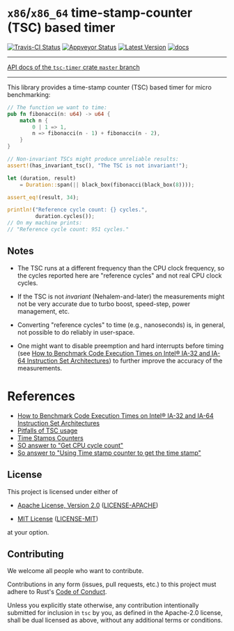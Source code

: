 # `x86`/`x86_64` time-stamp-counter (TSC) based timer

[![Travis-CI Status]][travis] [![Appveyor Status]][appveyor] [![Latest Version]][crates.io] [![docs]][master_docs]

---

[API docs of the `tsc-timer` crate `master` branch][master_docs]

---

This library provides a time-stamp counter (TSC) based timer for micro
benchmarking:

```rust
// The function we want to time:
pub fn fibonacci(n: u64) -> u64 {
    match n {
        0 | 1 => 1,
        n => fibonacci(n - 1) + fibonacci(n - 2),
    }
}

// Non-invariant TSCs might produce unreliable results:
assert!(has_invariant_tsc(), "The TSC is not invariant!");

let (duration, result) 
    = Duration::span(|| black_box(fibonacci(black_box(8))));

assert_eq!(result, 34);

println!("Reference cycle count: {} cycles.", 
         duration.cycles());
// On my machine prints: 
// "Reference cycle count: 951 cycles."
```

## Notes

* The TSC runs at a different frequency than the CPU clock frequency, so the
  cycles reported here are "reference cycles" and not real CPU clock cycles.

* If the TSC is not _invariant_ (Nehalem-and-later) the measurements might
  not be very accurate due to turbo boost, speed-step, power management, etc.
* Converting "reference cycles" to time (e.g., nanoseconds) is, in general,
  not possible to do reliably in user-space.

* One might want to disable preemption and hard interrupts before timing
  (see [How to Benchmark Code Execution Times on Intel® IA-32 and IA-64
  Instruction Set Architectures][intel_bench_paper]) to further improve the
  accuracy of the measurements.
# References

  * [How to Benchmark Code Execution Times on Intel® IA-32 and IA-64
  Instruction Set Architectures][intel_bench_paper]
  * [Pitfalls of TSC usage][pitfalls_tsc]
  * [Time Stamps Counters][tinola_blog]
  * [SO answer to "Get CPU cycle count"][so_cpu_cycles]
  * [So answer to "Using Time stamp counter to get the time stamp"][so_time_stamp]

## License

This project is licensed under either of

* [Apache License, Version 2.0](http://www.apache.org/licenses/LICENSE-2.0)
  ([LICENSE-APACHE](LICENSE-APACHE))

* [MIT License](http://opensource.org/licenses/MIT)
  ([LICENSE-MIT](LICENSE-MIT))

at your option.

## Contributing

We welcome all people who want to contribute.

Contributions in any form (issues, pull requests, etc.) to this project
must adhere to Rust's [Code of Conduct].

Unless you explicitly state otherwise, any contribution intentionally submitted
for inclusion in `tsc` by you, as defined in the Apache-2.0 license, shall be
dual licensed as above, without any additional terms or conditions.

[travis]: https://travis-ci.org/gnzlbg/tsc
[Travis-CI Status]: https://travis-ci.org/gnzlbg/tsc.svg?branch=master
[appveyor]: https://ci.appveyor.com/project/gnzlbg/tsc
[Appveyor Status]: https://ci.appveyor.com/api/projects/status/d9gs34kvj6j3k96g?svg=true
[Latest Version]: https://img.shields.io/crates/v/tsc.svg
[crates.io]: https://crates.io/crates/tsc
[docs]: https://docs.rs/tsc-timer/badge.svg
[docs.rs]: https://docs.rs/tsc-timer/
[master_docs]: https://gnzlbg.github.io/tsc/tsc/
[Code of Conduct]: https://www.rust-lang.org/en-US/conduct.html
[intel_bench_paper]:
https://www.intel.com/content/dam/www/public/us/en/documents/white-papers/ia-32-ia-64-benchmark-code-execution-paper.pdf
[pitfalls_tsc]: http://oliveryang.net/2015/09/pitfalls-of-TSC-usage/
[tinola_blog]: http://blog.tinola.com/?e=54
[so_cpu_cycles]: https://stackoverflow.com/a/51907627/1422197
[so_time_stamp]: https://stackoverflow.com/a/42490374/1422197
